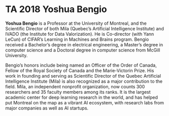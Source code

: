 # TA 2018 Yoshua Bengio

**Yoshua Bengio** is a Professor at the University of Montreal, and the Scientific Director of both Mila (Quebec’s Artificial Intelligence Institute) and IVADO (the Institute for Data Valorization). He is Co-director (with Yann LeCun) of CIFAR’s Learning in Machines and Brains program. Bengio received a Bachelor’s degree in electrical engineering, a Master’s degree in computer science and a Doctoral degree in computer science from McGill University.

Bengio’s honors include being named an Officer of the Order of Canada, Fellow of the Royal Society of Canada and the Marie-Victorin Prize. His work in founding and serving as Scientific Director of the Quebec Artificial Intelligence Institute (Mila) is also recognized as a major contribution to the field. Mila, an independent nonprofit organization, now counts 300 researchers and 35 faculty members among its ranks. It is the largest academic center for deep learning research in the world, and has helped put Montreal on the map as a vibrant AI ecosystem, with research labs from major companies as well as AI startups.